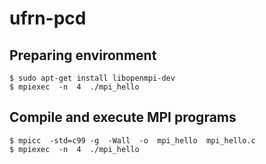 # ufrn-pcd
## Preparing environment ##
```
$ sudo apt-get install libopenmpi-dev
$ mpiexec  -n  4  ./mpi_hello
```

## Compile and execute MPI programs ##
```
$ mpicc  -std=c99 -g  -Wall  -o  mpi_hello  mpi_hello.c
$ mpiexec  -n  4  ./mpi_hello
```
